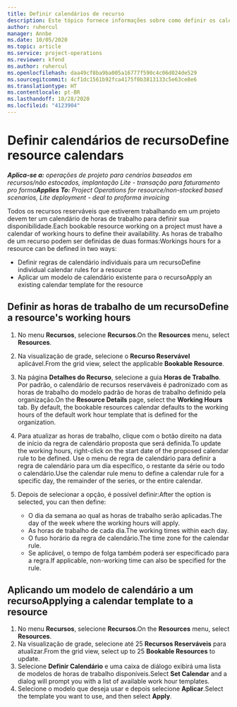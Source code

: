 ```yaml
---
title: Definir calendários de recurso
description: Este tópico fornece informações sobre como definir os calendários de horas de trabalho para recursos no Project Operations.
author: ruhercul
manager: Annbe
ms.date: 10/05/2020
ms.topic: article
ms.service: project-operations
ms.reviewer: kfend
ms.author: ruhercul
ms.openlocfilehash: daa49cf8ba9ba005a16777f590c4c06d024de529
ms.sourcegitcommit: 4cf1dc1561b92fca4175f0b3813133c5e63ce8e6
ms.translationtype: HT
ms.contentlocale: pt-BR
ms.lasthandoff: 10/28/2020
ms.locfileid: "4123904"
---
```

# <a name="define-resource-calendars"></a><span data-ttu-id="61865-103">Definir calendários de recurso</span><span class="sxs-lookup"><span data-stu-id="61865-103">Define resource calendars</span></span>

<span data-ttu-id="61865-104">_**Aplica-se a:** operações de projeto para cenários baseados em recursos/não estocados, implantação Lite - transação para faturamento pro forma_</span><span class="sxs-lookup"><span data-stu-id="61865-104">_**Applies To:** Project Operations for resource/non-stocked based scenarios, Lite deployment - deal to proforma invoicing_</span></span>

<span data-ttu-id="61865-105">Todos os recursos reserváveis que estiverem trabalhando em um projeto devem ter um calendário de horas de trabalho para definir sua disponibilidade.</span><span class="sxs-lookup"><span data-stu-id="61865-105">Each bookable resource working on a project must have a calendar of working hours to define their availability.</span></span> <span data-ttu-id="61865-106">As horas de trabalho de um recurso podem ser definidas de duas formas:</span><span class="sxs-lookup"><span data-stu-id="61865-106">Workings hours for a resource can be defined in two ways:</span></span> 

   - <span data-ttu-id="61865-107">Definir regras de calendário individuais para um recurso</span><span class="sxs-lookup"><span data-stu-id="61865-107">Define individual calendar rules for a resource</span></span>
   - <span data-ttu-id="61865-108">Aplicar um modelo de calendário existente para o recurso</span><span class="sxs-lookup"><span data-stu-id="61865-108">Apply an existing calendar template for the resource</span></span>

## <a name="define-a-resources-working-hours"></a><span data-ttu-id="61865-109">Definir as horas de trabalho de um recurso</span><span class="sxs-lookup"><span data-stu-id="61865-109">Define a resource's working hours</span></span>

1. <span data-ttu-id="61865-110">No menu **Recursos**, selecione **Recursos**.</span><span class="sxs-lookup"><span data-stu-id="61865-110">On the **Resources** menu, select **Resources**.</span></span>
2. <span data-ttu-id="61865-111">Na visualização de grade, selecione o **Recurso Reservável** aplicável.</span><span class="sxs-lookup"><span data-stu-id="61865-111">From the grid view, select the applicable **Bookable Resource**.</span></span>
3. <span data-ttu-id="61865-112">Na página **Detalhes do Recurso**, selecione a guia **Horas de Trabalho**. Por padrão, o calendário de recursos reserváveis é padronizado com as horas de trabalho do modelo padrão de horas de trabalho definido pela organização.</span><span class="sxs-lookup"><span data-stu-id="61865-112">On the **Resource Details** page, select the **Working Hours** tab. By default, the bookable resources calendar defaults to the working hours of the default work hour template that is defined for the organization.</span></span>
4. <span data-ttu-id="61865-113">Para atualizar as horas de trabalho, clique com o botão direito na data de início da regra de calendário proposta que será definida.</span><span class="sxs-lookup"><span data-stu-id="61865-113">To update the working hours, right-click on the start date of the proposed calendar rule to be defined.</span></span> <span data-ttu-id="61865-114">Use o menu de regra de calendário para definir a regra de calendário para um dia específico, o restante da série ou todo o calendário.</span><span class="sxs-lookup"><span data-stu-id="61865-114">Use the calendar rule menu to define a calendar rule for a specific day, the remainder of the series, or the entire calendar.</span></span>
5. <span data-ttu-id="61865-115">Depois de selecionar a opção, é possível definir:</span><span class="sxs-lookup"><span data-stu-id="61865-115">After the option is selected, you can then define:</span></span>

    - <span data-ttu-id="61865-116">O dia da semana ao qual as horas de trabalho serão aplicadas.</span><span class="sxs-lookup"><span data-stu-id="61865-116">The day of the week where the working hours will apply.</span></span>
    - <span data-ttu-id="61865-117">As horas de trabalho de cada dia.</span><span class="sxs-lookup"><span data-stu-id="61865-117">The working times within each day.</span></span>
    - <span data-ttu-id="61865-118">O fuso horário da regra de calendário.</span><span class="sxs-lookup"><span data-stu-id="61865-118">The time zone for the calendar rule.</span></span>
    - <span data-ttu-id="61865-119">Se aplicável, o tempo de folga também poderá ser especificado para a regra.</span><span class="sxs-lookup"><span data-stu-id="61865-119">If applicable, non-working time can also be specified for the rule.</span></span>

## <a name="applying-a-calendar-template-to-a-resource"></a><span data-ttu-id="61865-120">Aplicando um modelo de calendário a um recurso</span><span class="sxs-lookup"><span data-stu-id="61865-120">Applying a calendar template to a resource</span></span>

1. <span data-ttu-id="61865-121">No menu **Recursos**, selecione **Recursos**.</span><span class="sxs-lookup"><span data-stu-id="61865-121">On the **Resources** menu, select **Resources**.</span></span>
2. <span data-ttu-id="61865-122">Na visualização de grade, selecione até 25 **Recursos Reserváveis** para atualizar.</span><span class="sxs-lookup"><span data-stu-id="61865-122">From the grid view, select up to 25 **Bookable Resources** to update.</span></span>
3. <span data-ttu-id="61865-123">Selecione **Definir Calendário** e uma caixa de diálogo exibirá uma lista de modelos de horas de trabalho disponíveis.</span><span class="sxs-lookup"><span data-stu-id="61865-123">Select **Set Calendar** and a dialog will prompt you with a list of available work hour templates.</span></span>
4. <span data-ttu-id="61865-124">Selecione o modelo que deseja usar e depois selecione **Aplicar**.</span><span class="sxs-lookup"><span data-stu-id="61865-124">Select the template you want to use, and then select **Apply**.</span></span>
